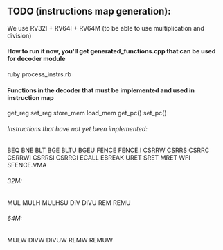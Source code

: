 ## TODO (instructions map generation):
We use RV32I + RV64I + RV64M (to be able to use multiplication and division)

#### How to run it now, you'll get generated_functions.cpp that can be used for decoder module
ruby process_instrs.rb

#### Functions in the decoder that must be implemented and used in instruction map
get_reg
set_reg
store_mem
load_mem
get_pc()
set_pc()

###### Instructions that have not yet been implemented:
BEQ BNE BLT BGE BLTU BGEU
FENCE FENCE.I
CSRRW CSRRS CSRRC CSRRWI CSRRSI CSRRCI 
ECALL EBREAK
URET SRET MRET
WFI SFENCE.VMA

###### 32M:
MUL MULH MULHSU 
DIV DIVU
REM REMU

###### 64M:
MULW 
DIVW DIVUW 
REMW REMUW



